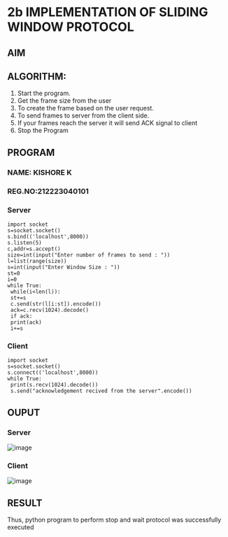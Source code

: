 # 2b IMPLEMENTATION OF SLIDING WINDOW PROTOCOL
## AIM
## ALGORITHM:
1. Start the program.
2. Get the frame size from the user
3. To create the frame based on the user request.
4. To send frames to server from the client side.
5. If your frames reach the server it will send ACK signal to client
6. Stop the Program
## PROGRAM
### NAME: KISHORE K
### REG.NO:212223040101
### Server
```
import socket
s=socket.socket()
s.bind(('localhost',8000))
s.listen(5)
c,addr=s.accept()
size=int(input("Enter number of frames to send : "))
l=list(range(size))
s=int(input("Enter Window Size : "))
st=0
i=0
while True:
 while(i<len(l)):
 st+=s
 c.send(str(l[i:st]).encode())
 ack=c.recv(1024).decode()
 if ack:
 print(ack)
 i+=s
```
### Client
```
import socket
s=socket.socket()
s.connect(('localhost',8000))
while True: 
 print(s.recv(1024).decode())
 s.send("acknowledgement recived from the server".encode())
```
## OUPUT
### Server
![image](https://github.com/kishore2109K/2b_SLIDING_WINDOW_PROTOCOL/assets/152274619/a480b544-0a89-4324-9fbf-30c9ce98efad)

### Client
![image](https://github.com/kishore2109K/2b_SLIDING_WINDOW_PROTOCOL/assets/152274619/93607895-ceb8-4036-b3e3-9f102b5125fc)


## RESULT
Thus, python program to perform stop and wait protocol was successfully executed
